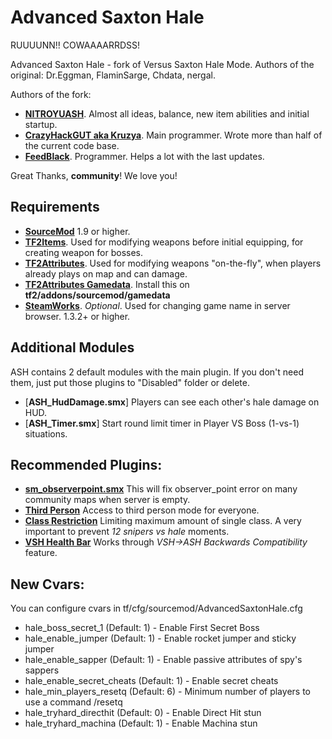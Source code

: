 # Advanced Saxton Hale
RUUUUNN!! COWAAAARRDSS!

Advanced Saxton Hale - fork of Versus Saxton Hale Mode. Authors of the original: Dr.Eggman, FlaminSarge, Chdata, nergal.

Authors of the fork:

- [**NITROYUASH**](http://steamcommunity.com/profiles/76561198045687452). Almost all ideas, balance, new item abilities and initial startup.
- [**CrazyHackGUT aka Kruzya**](https://kruzya.me). Main programmer. Wrote more than half of the current code base.
- [**FeedBlack**](http://steamcommunity.com/profiles/76561198278138597). Programmer. Helps a lot with the last updates.

Great Thanks, **community**! We love you!

## Requirements
- [**SourceMod**](https://www.sourcemod.net/downloads.php?branch=stable) 1.9 or higher.
- [**TF2Items**](https://builds.limetech.io/?project=tf2items). Used for modifying weapons before initial equipping, for creating weapon for bosses.
- [**TF2Attributes**](https://github.com/FlaminSarge/tf2attributes/releases). Used for modifying weapons "on-the-fly", when players already plays on map and can damage.
- [**TF2Attributes Gamedata**](https://raw.githubusercontent.com/FlaminSarge/tf2attributes/master/tf2.attributes.txt). Install this on **tf2/addons/sourcemod/gamedata**
- [**SteamWorks**](https://forums.alliedmods.net/showthread.php?t=229556). _Optional_. Used for changing game name in server browser. 1.3.2+ or higher.

## Additional Modules
ASH contains 2 default modules with the main plugin. If you don't need them, just put those plugins to "Disabled" folder or delete.
- [**ASH_HudDamage.smx**] Players can see each other's hale damage on HUD.
- [**ASH_Timer.smx**] Start round limit timer in Player VS Boss (1-vs-1) situations.

## Recommended Plugins:
- [**sm_observerpoint.smx**](https://forums.alliedmods.net/showthread.php?p=724109) This will fix observer_point error on many community maps when server is empty.
- [**Third Person**](https://forums.alliedmods.net/showthread.php?p=1694178) Access to third person mode for everyone.
- [**Class Restriction**](https://forums.alliedmods.net/showthread.php?p=642353) Limiting maximum amount of single class. A very important to prevent _12 snipers vs hale_ moments.
- [**VSH Health Bar**](https://forums.alliedmods.net/showpost.php?p=2106597&postcount=4200) Works through _VSH->ASH Backwards Compatibility_ feature.

## New Cvars:
You can configure cvars in tf/cfg/sourcemod/AdvancedSaxtonHale.cfg

- hale_boss_secret_1 (Default: 1) - Enable First Secret Boss
- hale_enable_jumper (Default: 1) - Enable rocket jumper and sticky jumper
- hale_enable_sapper (Default: 1) - Enable passive attributes of spy's sappers
- hale_enable_secret_cheats (Default: 1) - Enable secret cheats
- hale_min_players_resetq (Default: 6) - Minimum number of players to use a command /resetq
- hale_tryhard_directhit (Default: 0) - Enable Direct Hit stun
- hale_tryhard_machina (Default: 1) - Enable Machina stun
